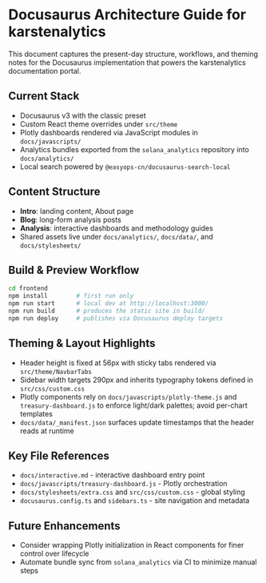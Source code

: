 # Docusaurus Architecture Guide for karstenalytics

This document captures the present-day structure, workflows, and theming notes for the Docusaurus implementation that powers the karstenalytics documentation portal.

## Current Stack
- Docusaurus v3 with the classic preset
- Custom React theme overrides under `src/theme`
- Plotly dashboards rendered via JavaScript modules in `docs/javascripts/`
- Analytics bundles exported from the `solana_analytics` repository into `docs/analytics/`
- Local search powered by `@easyops-cn/docusaurus-search-local`

## Content Structure
- **Intro**: landing content, About page
- **Blog**: long-form analysis posts
- **Analysis**: interactive dashboards and methodology guides
- Shared assets live under `docs/analytics/`, `docs/data/`, and `docs/stylesheets/`

## Build & Preview Workflow
```bash
cd frontend
npm install        # first run only
npm run start      # local dev at http://localhost:3000/
npm run build      # produces the static site in build/
npm run deploy     # publishes via Docusaurus deploy targets
```

## Theming & Layout Highlights
- Header height is fixed at 56px with sticky tabs rendered via `src/theme/NavbarTabs`
- Sidebar width targets 290px and inherits typography tokens defined in `src/css/custom.css`
- Plotly components rely on `docs/javascripts/plotly-theme.js` and `treasury-dashboard.js` to enforce light/dark palettes; avoid per-chart templates
- `docs/data/_manifest.json` surfaces update timestamps that the header reads at runtime

## Key File References
- `docs/interactive.md` - interactive dashboard entry point
- `docs/javascripts/treasury-dashboard.js` - Plotly orchestration
- `docs/stylesheets/extra.css` and `src/css/custom.css` - global styling
- `docusaurus.config.ts` and `sidebars.ts` - site navigation and metadata

## Future Enhancements
- Consider wrapping Plotly initialization in React components for finer control over lifecycle
- Automate bundle sync from `solana_analytics` via CI to minimize manual steps
